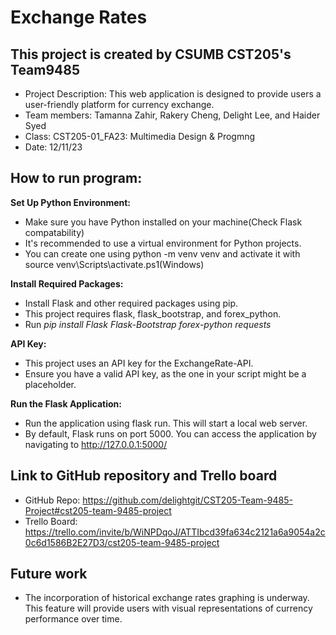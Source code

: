 # Exchange Rates
## This project is created by CSUMB CST205's Team9485
- Project Description: This web application is designed to provide users a user-friendly platform for currency exchange.
- Team members: Tamanna Zahir, Rakery Cheng, Delight Lee, and Haider Syed
- Class: CST205-01_FA23: Multimedia Design & Progmng
- Date: 12/11/23
  
## How to run program: 
**Set Up Python Environment:**
- Make sure you have Python installed on your machine(Check Flask compatability)
- It's recommended to use a virtual environment for Python projects. 
- You can create one using python -m venv venv and activate it with source venv\Scripts\activate.ps1(Windows)

**Install Required Packages:**
- Install Flask and other required packages using pip.
- This project requires flask, flask_bootstrap, and forex_python.
- Run *pip install Flask Flask-Bootstrap forex-python requests*

**API Key:**
- This project uses an API key for the ExchangeRate-API.
- Ensure you have a valid API key, as the one in your script might be a placeholder. 

**Run the Flask Application:**
- Run the application using flask run. This will start a local web server.
- By default, Flask runs on port 5000. You can access the application by navigating to http://127.0.0.1:5000/

## Link to GitHub repository and Trello board
- GitHub Repo: https://github.com/delightgit/CST205-Team-9485-Project#cst205-team-9485-project
- Trello Board: https://trello.com/invite/b/WiNPDqoJ/ATTIbcd39fa634c2121a6a9054a2c0c6d1586B2E27D3/cst205-team-9485-project
## Future work
- The incorporation of historical exchange rates graphing is underway.
  This feature will provide users with visual representations of currency performance over time.
